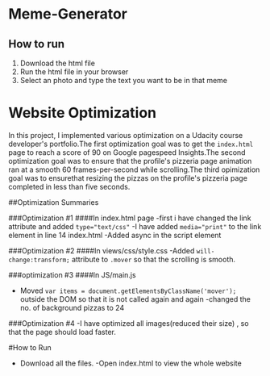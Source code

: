 # Meme-Generator
## How to run
1. Download the html file
2. Run the html file in your browser
3. Select an photo and type the text you want to be in that meme

# Website Optimization
 In this  project, I implemented various optimization on a Udacity course developer's portfolio.The first optimization goal was to get the `index.html` page to reach a score of 90 on Google pagespeed Insights.The second optimization goal was to ensure that the profile's pizzeria page animation ran at a smooth 60 frames-per-second while scrolling.The third opimization goal was to ensurethat resizing the pizzas on the profile's pizzeria page completed in less than five seconds.

 ##Optimization Summaries
 
 ###Optimization #1
 ####In index.html page
 -first i have changed the link attribute and added `type="text/css"`
 -I have added `media="print"` to the link element in line 14 index.html
 -Added async in the script element 
 
 ###Optimization #2
 ####In views/css/style.css
 -Added `will-change:transform;` attribute to `.mover` so that the scrolling is smooth.

 ###optimization #3
 ####In JS/main.js
 - Moved `var items = document.getElementsByClassName('mover');` outside the DOM so that it is not called again and again
 -changed the no. of background pizzas to 24

 ###Optimization #4
 -I have optimized all images(reduced their size) , so that the page should load faster.

 #How to Run
 - Download all the files.
 -Open index.html to view the whole website 
